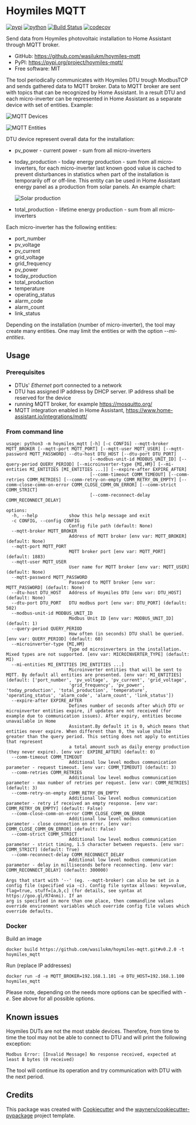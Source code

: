 # Hoymiles MQTT


[![pypi](https://img.shields.io/pypi/v/hoymiles-mqtt.svg)](https://pypi.org/project/hoymiles-mqtt/)
[![python](https://img.shields.io/pypi/pyversions/hoymiles-mqtt.svg)](https://pypi.org/project/hoymiles-mqtt/)
[![Build Status](https://github.com/wasilukm/hoymiles-mqtt/actions/workflows/dev.yml/badge.svg)](https://github.com/wasilukm/hoymiles-mqtt/actions/workflows/dev.yml)
[![codecov](https://codecov.io/gh/wasilukm/hoymiles-mqtt/branch/main/graphs/badge.svg)](https://codecov.io/github/wasilukm/hoymiles-mqtt)



Send data from Hoymiles photovoltaic installation to Home Assistant through MQTT broker.

* GitHub: <https://github.com/wasilukm/hoymiles-mqtt>
* PyPI: <https://pypi.org/project/hoymiles-mqtt/>
* Free software: MIT

The tool periodically communicates with Hoymiles DTU trough ModbusTCP and sends gathered data to MQTT broker.
Data to MQTT broker are sent with topics that can be recognized by Home Assistant.
In a result DTU and each micro-inverter can be represented in Home Assistant as a separate device with set of entities. Example:

![MQTT Devices](/docs/mqtt_devices.png)

![MQTT Entities](/docs/mqtt_entities.png)

DTU device represent overall data for the installation:
- pv_power - current power - sum from all micro-inverters
- today_production - today energy production - sum from all micro-inverters, for each micro-inverter last known
  good value is cached to prevent disturbances in statistics when part of the installation is temporarily off
  or off-line. This entity can be used in Home Assistant energy panel as a production from solar panels.
  An example chart:

  ![Solar production](/docs/solar%20production.png)
- total_production - lifetime energy production - sum from all micro-inverters

Each micro-inverter has the following entities:
- port_number
- pv_voltage
- pv_current
- grid_voltage
- grid_frequency
- pv_power
- today_production
- total_production
- temperature
- operating_status
- alarm_code
- alarm_count
- link_status

Depending on the installation (number of micro-inverter), the tool may create many entities. One may limit the entities
or with the option _--mi-entities_.

## Usage

### Prerequisites
- DTUs' _Ethernet_ port connected to a network
- DTU has assigned IP address by DHCP server. IP address shall be reserved for the device
- running MQTT broker, for example https://mosquitto.org/
- MQTT integration enabled in Home Assistant, https://www.home-assistant.io/integrations/mqtt/

### From command line
    usage: python3 -m hoymiles_mqtt [-h] [-c CONFIG] --mqtt-broker MQTT_BROKER [--mqtt-port MQTT_PORT] [--mqtt-user MQTT_USER] [--mqtt-password MQTT_PASSWORD] --dtu-host DTU_HOST [--dtu-port DTU_PORT]
                                    [--modbus-unit-id MODBUS_UNIT_ID] [--query-period QUERY_PERIOD] [--microinverter-type {MI,HM}] [--mi-entities MI_ENTITIES [MI_ENTITIES ...]] [--expire-after EXPIRE_AFTER]
                                    [--comm-timeout COMM_TIMEOUT] [--comm-retries COMM_RETRIES] [--comm-retry-on-empty COMM_RETRY_ON_EMPTY] [--comm-close-comm-on-error COMM_CLOSE_COMM_ON_ERROR] [--comm-strict COMM_STRICT]
                                    [--comm-reconnect-delay COMM_RECONNECT_DELAY]

    options:
      -h, --help            show this help message and exit
      -c CONFIG, --config CONFIG
                            Config file path (default: None)
      --mqtt-broker MQTT_BROKER
                            Address of MQTT broker [env var: MQTT_BROKER] (default: None)
      --mqtt-port MQTT_PORT
                            MQTT broker port [env var: MQTT_PORT] (default: 1883)
      --mqtt-user MQTT_USER
                            User name for MQTT broker [env var: MQTT_USER] (default: None)
      --mqtt-password MQTT_PASSWORD
                            Password to MQTT broker [env var: MQTT_PASSWORD] (default: None)
      --dtu-host DTU_HOST   Address of Hoymiles DTU [env var: DTU_HOST] (default: None)
      --dtu-port DTU_PORT   DTU modbus port [env var: DTU_PORT] (default: 502)
      --modbus-unit-id MODBUS_UNIT_ID
                            Modbus Unit ID [env var: MODBUS_UNIT_ID] (default: 1)
      --query-period QUERY_PERIOD
                            How often (in seconds) DTU shall be queried. [env var: QUERY_PERIOD] (default: 60)
      --microinverter-type {MI,HM}
                            Type od microinverters in the installation. Mixed types are not supported. [env var: MICROINVERTER_TYPE] (default: MI)
      --mi-entities MI_ENTITIES [MI_ENTITIES ...]
                            Microinverter entities that will be sent to MQTT. By default all entities are presented. [env var: MI_ENTITIES] (default: ['port_number', 'pv_voltage', 'pv_current', 'grid_voltage',
                            'grid_frequency', 'pv_power', 'today_production', 'total_production', 'temperature', 'operating_status', 'alarm_code', 'alarm_count', 'link_status'])
      --expire-after EXPIRE_AFTER
                            Defines number of seconds after which DTU or microinverter entities expire, if updates are not received (for example due to communication issues). After expiry, entities become unavailable in Home
                            Assistant.By default it is 0, which means that entities never expire. When different than 0, the value shallbe greater than the query period. This setting does not apply to entities that represent
                            a total amount such as daily energy production (they never expire). [env var: EXPIRE_AFTER] (default: 0)
      --comm-timeout COMM_TIMEOUT
                            Additional low level modbus communication parameter - request timeout. [env var: COMM_TIMEOUT] (default: 3)
      --comm-retries COMM_RETRIES
                            Additional low level modbus communication parameter - max number of retries per request. [env var: COMM_RETRIES] (default: 3)
      --comm-retry-on-empty COMM_RETRY_ON_EMPTY
                            Additional low level modbus communication parameter - retry if received an empty response. [env var: COMM_RETRY_ON_EMPTY] (default: False)
      --comm-close-comm-on-error COMM_CLOSE_COMM_ON_ERROR
                            Additional low level modbus communication parameter - close connection on error. [env var: COMM_CLOSE_COMM_ON_ERROR] (default: False)
      --comm-strict COMM_STRICT
                            Additional low level modbus communication parameter - strict timing, 1.5 character between requests. [env var: COMM_STRICT] (default: True)
      --comm-reconnect-delay COMM_RECONNECT_DELAY
                            Additional low level modbus communication parameter - delay in milliseconds before reconnecting. [env var: COMM_RECONNECT_DELAY] (default: 300000)

    Args that start with '--' (eg. --mqtt-broker) can also be set in a config file (specified via -c). Config file syntax allows: key=value, flag=true, stuff=[a,b,c] (for details, see syntax at https://goo.gl/R74nmi). If an
    arg is specified in more than one place, then commandline values override environment variables which override config file values which override defaults.



### Docker

Build an image

    docker build https://github.com/wasilukm/hoymiles-mqtt.git#v0.2.0 -t hoymiles_mqtt

Run (replace IP addresses)

    docker run -d -e MQTT_BROKER=192.168.1.101 -e DTU_HOST=192.168.1.100 hoymiles_mqtt

Please note, depending on the needs more options can be specified with _-e_. See above for all possible options.

## Known issues
Hoymiles DUTs are not the most stable devices. Therefore, from time to time the tool may not be able to connect to DTU
and will print the following exception:

    Modbus Error: [Invalid Message] No response received, expected at least 8 bytes (0 received)

The tool will continue its operation and try communication with DTU with the next period.

## Credits

This package was created with [Cookiecutter](https://github.com/audreyr/cookiecutter) and the [waynerv/cookiecutter-pypackage](https://github.com/waynerv/cookiecutter-pypackage) project template.
